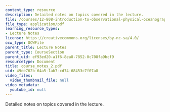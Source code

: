 ```yaml
---
content_type: resource
description: Detailed notes on topics covered in the lecture.
file: /courses/12-808-introduction-to-observational-physical-oceanography-fall-2004/49ee762b64a51ab7cd7468453c7f07a8_course_notes_2.pdf
file_type: application/pdf
learning_resource_types:
- Lecture Notes
license: https://creativecommons.org/licenses/by-nc-sa/4.0/
ocw_type: OCWFile
parent_title: Lecture Notes
parent_type: CourseSection
parent_uid: ef93ed20-a1f6-8ea8-7852-0c708fa9bcf9
resourcetype: Document
title: course_notes_2.pdf
uid: 49ee762b-64a5-1ab7-cd74-68453c7f07a8
video_files:
  video_thumbnail_file: null
video_metadata:
  youtube_id: null
---
```

Detailed notes on topics covered in the lecture.